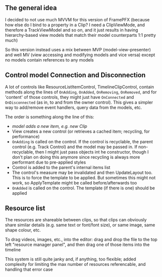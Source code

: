 ## The general idea
I decided to not use much MVVM for this version of FramePFX (because how 
else do I bind to a property in a Clip? I need a ClipViewMode, and therefore 
a TrackViewModel and so on, and it just results in having hierarchy-based 
view models that match their model counterparts 1:1 pretty much)

So this version instead uses a mix between MVP (model-view-presenter) and 
well MV (view accessing and modifying models and vice versa) except no models 
contain references to any models

## Control model Connection and Disconnection
A lot of controls like ResourceListItemControl, TimelineClipControl, contain
methods along the lines of `OnAdding`, `OnAdded`, `OnRemoving`, `OnRemoved`, and 
for 'content' of those controls, they might just have `OnConnected` and `OnDisconnected`
(as in, to and from the owner control). This gives a simpler way to add/remove event handlers, 
query data from the models, etc.

The order is something along the line of this: 
- *model adds a new item, e.g. new Clip*
- View creates a new control (or retrieves a cached item; recycling, for performance)
- `OnAdding` is called on the control. If the control is recyclable, the parent control (e.g. Track Control) 
  and the model may be passed in. If non-recyclable, then I might just pass objects int he constructor, though 
  I don't plan on doing this anymore since recycling is always more performant due to pre-applied styles
- Control is added to the parent's internal items list
- The control's measure may be invalidated and then UpdateLayout too. This is to force the template to be applied. But
  sometimes this might not work, so ApplyTemplate might be called before/afterwards too
- `OnAdded` is called on the control. The template  (if there is one) should be applied

## Resource list
The resources are shareable between clips, so that clips can obviously share similar details (e.g. same text or font/font size), or same image, same shape colour, etc.

To drag videos, images, etc., into the editor: drag and drop the file to the top left "resource manager panel", and then drag one of those items into the timeline

This system is still quite janky and, if anything, too flexible; added complexity for limiting the max number of resources referencable, and handling that error case
